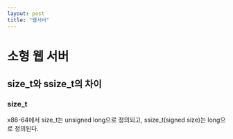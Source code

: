 ```yaml
---
layout: post
title: "웹서버"
---
```

# 소형 웹 서버

## size_t와 ssize_t의 차이

### size_t

x86-64에서 size_t는 unsigned long으로 정의되고, ssize_t(signed size)는 long으로 정의된다.

